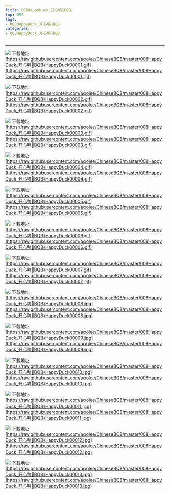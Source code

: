 ```yaml
--- 
title: 008HappyDuck_开心鸭🐥BQB]
top: 992
tags:
- 008HappyDuck_开心鸭🐥BQB
categories:
- 008HappyDuck_开心鸭🐥BQB
---
```

                    
------
                   
<!-- more -->

![](https://raw.githubusercontent.com/aoolee/ChineseBQB/master/008HappyDuck_开心鸭🐥BQB/HappyDuck00001.gif)
下载地址:[https://raw.githubusercontent.com/aoolee/ChineseBQB/master/008HappyDuck_开心鸭🐥BQB/HappyDuck00001.gif](https://raw.githubusercontent.com/aoolee/ChineseBQB/master/008HappyDuck_开心鸭🐥BQB/HappyDuck00001.gif)

![](https://raw.githubusercontent.com/aoolee/ChineseBQB/master/008HappyDuck_开心鸭🐥BQB/HappyDuck00002.gif)
下载地址:[https://raw.githubusercontent.com/aoolee/ChineseBQB/master/008HappyDuck_开心鸭🐥BQB/HappyDuck00002.gif](https://raw.githubusercontent.com/aoolee/ChineseBQB/master/008HappyDuck_开心鸭🐥BQB/HappyDuck00002.gif)

![](https://raw.githubusercontent.com/aoolee/ChineseBQB/master/008HappyDuck_开心鸭🐥BQB/HappyDuck00003.gif)
下载地址:[https://raw.githubusercontent.com/aoolee/ChineseBQB/master/008HappyDuck_开心鸭🐥BQB/HappyDuck00003.gif](https://raw.githubusercontent.com/aoolee/ChineseBQB/master/008HappyDuck_开心鸭🐥BQB/HappyDuck00003.gif)

![](https://raw.githubusercontent.com/aoolee/ChineseBQB/master/008HappyDuck_开心鸭🐥BQB/HappyDuck00004.gif)
下载地址:[https://raw.githubusercontent.com/aoolee/ChineseBQB/master/008HappyDuck_开心鸭🐥BQB/HappyDuck00004.gif](https://raw.githubusercontent.com/aoolee/ChineseBQB/master/008HappyDuck_开心鸭🐥BQB/HappyDuck00004.gif)

![](https://raw.githubusercontent.com/aoolee/ChineseBQB/master/008HappyDuck_开心鸭🐥BQB/HappyDuck00005.gif)
下载地址:[https://raw.githubusercontent.com/aoolee/ChineseBQB/master/008HappyDuck_开心鸭🐥BQB/HappyDuck00005.gif](https://raw.githubusercontent.com/aoolee/ChineseBQB/master/008HappyDuck_开心鸭🐥BQB/HappyDuck00005.gif)

![](https://raw.githubusercontent.com/aoolee/ChineseBQB/master/008HappyDuck_开心鸭🐥BQB/HappyDuck00006.gif)
下载地址:[https://raw.githubusercontent.com/aoolee/ChineseBQB/master/008HappyDuck_开心鸭🐥BQB/HappyDuck00006.gif](https://raw.githubusercontent.com/aoolee/ChineseBQB/master/008HappyDuck_开心鸭🐥BQB/HappyDuck00006.gif)

![](https://raw.githubusercontent.com/aoolee/ChineseBQB/master/008HappyDuck_开心鸭🐥BQB/HappyDuck00007.gif)
下载地址:[https://raw.githubusercontent.com/aoolee/ChineseBQB/master/008HappyDuck_开心鸭🐥BQB/HappyDuck00007.gif](https://raw.githubusercontent.com/aoolee/ChineseBQB/master/008HappyDuck_开心鸭🐥BQB/HappyDuck00007.gif)

![](https://raw.githubusercontent.com/aoolee/ChineseBQB/master/008HappyDuck_开心鸭🐥BQB/HappyDuck00008.jpg)
下载地址:[https://raw.githubusercontent.com/aoolee/ChineseBQB/master/008HappyDuck_开心鸭🐥BQB/HappyDuck00008.jpg](https://raw.githubusercontent.com/aoolee/ChineseBQB/master/008HappyDuck_开心鸭🐥BQB/HappyDuck00008.jpg)

![](https://raw.githubusercontent.com/aoolee/ChineseBQB/master/008HappyDuck_开心鸭🐥BQB/HappyDuck00009.jpg)
下载地址:[https://raw.githubusercontent.com/aoolee/ChineseBQB/master/008HappyDuck_开心鸭🐥BQB/HappyDuck00009.jpg](https://raw.githubusercontent.com/aoolee/ChineseBQB/master/008HappyDuck_开心鸭🐥BQB/HappyDuck00009.jpg)

![](https://raw.githubusercontent.com/aoolee/ChineseBQB/master/008HappyDuck_开心鸭🐥BQB/HappyDuck00010.jpg)
下载地址:[https://raw.githubusercontent.com/aoolee/ChineseBQB/master/008HappyDuck_开心鸭🐥BQB/HappyDuck00010.jpg](https://raw.githubusercontent.com/aoolee/ChineseBQB/master/008HappyDuck_开心鸭🐥BQB/HappyDuck00010.jpg)

![](https://raw.githubusercontent.com/aoolee/ChineseBQB/master/008HappyDuck_开心鸭🐥BQB/HappyDuck00011.jpg)
下载地址:[https://raw.githubusercontent.com/aoolee/ChineseBQB/master/008HappyDuck_开心鸭🐥BQB/HappyDuck00011.jpg](https://raw.githubusercontent.com/aoolee/ChineseBQB/master/008HappyDuck_开心鸭🐥BQB/HappyDuck00011.jpg)

![](https://raw.githubusercontent.com/aoolee/ChineseBQB/master/008HappyDuck_开心鸭🐥BQB/HappyDuck00012.jpg)
下载地址:[https://raw.githubusercontent.com/aoolee/ChineseBQB/master/008HappyDuck_开心鸭🐥BQB/HappyDuck00012.jpg](https://raw.githubusercontent.com/aoolee/ChineseBQB/master/008HappyDuck_开心鸭🐥BQB/HappyDuck00012.jpg)

![](https://raw.githubusercontent.com/aoolee/ChineseBQB/master/008HappyDuck_开心鸭🐥BQB/HappyDuck00013.jpg)
下载地址:[https://raw.githubusercontent.com/aoolee/ChineseBQB/master/008HappyDuck_开心鸭🐥BQB/HappyDuck00013.jpg](https://raw.githubusercontent.com/aoolee/ChineseBQB/master/008HappyDuck_开心鸭🐥BQB/HappyDuck00013.jpg)

